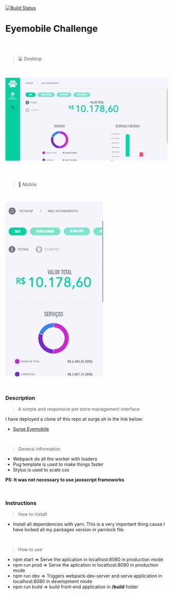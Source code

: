 [![Build Status](https://travis-ci.org/darkfrontcode/eye-mobile-challenge.svg?branch=master)](https://travis-ci.org/darkfrontcode/eye-mobile-challenge)


# Eyemobile Challenge

<br>
<br>

> :computer: Desktop

<br>

![desktop](https://github.com/darkfrontcode/eye-mobile-challenge/blob/master/midias/desktop.gif)

<br>
<br>

> :iphone: Mobile

<br>

![mobile](https://github.com/darkfrontcode/eye-mobile-challenge/blob/master/midias/phone.gif)

<br>

### Description

> A simple and responsive pet store management interface

I have deployed a clone of this repo at surge.sh in the link below:
<br>
* [Surge Eyemobile](http://eyemobile.surge.sh/)

<br>

> General information

* Webpack do all the worker with loaders
* Pug template is used to make things faster
* Stylus is used to scale css

**PS: It was not necessary to use javascript frameworks**

<br>

### Instructions

> How to install

* Install all dependencies with yarn. This is a very important thing cause I have locked all my packages version in yarnlock file.

<br>

> How to use

* npm start				    =>  Serve the aplication in localhost:8080 in production mode
* npm run prod			  =>  Serve the aplication in localhost:8080 in production mode
* npm run dev			    =>  Triggers webpack-dev-server and serve application in localhost:8080 in development mode
* npm run build			  =>  build front-end application in **/build** folder
